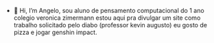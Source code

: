 - 👋 Hi, I’m  Angelo, sou aluno de pensamento computacional do 1 ano colegio veronica zimermann
estou aqui pra divulgar um site como trabalho solicitado pelo diabo (professor kevin augusto)
eu gosto de pizza e jogar genshin impact.
<!---
angelo10baronio/angelo10baronio is a ✨ special ✨ repository because its `README.md` (this file) appears on your GitHub profile.
You can click the Preview link to take a look at your changes.
--->

